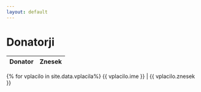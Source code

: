 ```yaml
---
layout: default
---
```


# Donatorji

Donator | Znesek
--- | ---
{% for vplacilo in site.data.vplacila%}
{{ vplacilo.ime }} | {{ vplacilo.znesek }}